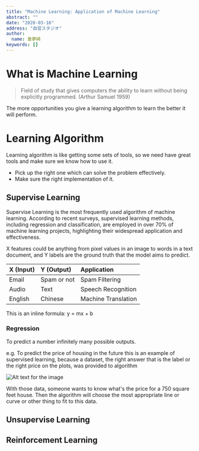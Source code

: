 ```yaml
---
title: "Machine Learning: Application of Machine Learning"
abstract: ""
date: "2020-03-16"
address: "自習スタジオ"
author:
  name: 童夢綺
keywords: []
---
```


# What is Machine Learning

> Field of study that gives computers the ability to learn without being explicitly programmed. (Arthur Samuel 1959)

The more opportunities you give a learning algorithm to learn the better it will perform.

# Learning Algorithm

Learning algorithm is like getting some sets of tools, so we need have great tools and make sure we know how to use it.

- Pick up the right one which can solve the problem effectively.
- Make sure the right implementation of it.

## Supervise Learning

Supervise Learning is the most frequently used algorithm of machine learning. According to recent surveys, supervised learning methods, including regression and classification, are employed in over 70% of machine learning projects, highlighting their widespread application and effectiveness.

X features could be anything from pixel values in an image to words in a text document, and Y labels are the ground truth that the model aims to predict.

| **X (Input)** | **Y (Output)** | **Application**     |
| :------------ | :------------- | :------------------ |
| Email         | Spam or not    | Spam Filtering      |
| Audio         | Text           | Speech Recognition  |
| English       | Chinese        | Machine Translation |

This is an inline formula: <Latex>y = mx + b</Latex>

### Regression

To predict a number infinitely many possible outputs.

e.g. To predict the price of housing in the future
this is an example of supervised learning, because a dataset, the right answer that is the label or the right price on the plots, was provided to algorithm 

![Alt text for the image](/images/regression.png)

With those data, someone wants to know what's the price for a 750 square feet house. Then the algorithm will choose the most appropriate line or curve or other thing to fit to this data.


## Unsupervise Learning

## Reinforcement Learning